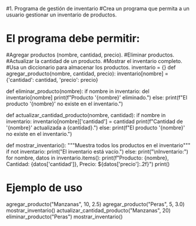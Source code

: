 #1. Programa de gestión de inventario
#Crea un programa que permita a un usuario gestionar un inventario de productos.
# El programa debe permitir:

#Agregar productos (nombre, cantidad, precio).
#Eliminar productos.
#Actualizar la cantidad de un producto.
#Mostrar el inventario completo.
#Usa un diccionario para almacenar los productos.
inventario = {}
def agregar_producto(nombre, cantidad, precio):
    inventario[nombre] = {'cantidad': cantidad, 'precio': precio}


def eliminar_producto(nombre):
    if nombre in inventario:
        del inventario[nombre]
        print(f"Producto '{nombre}' eliminado.")
    else:
        print(f"El producto '{nombre}' no existe en el inventario.")
        
        
def actualizar_cantidad_producto(nombre, cantidad):
    if nombre in inventario:
        inventario[nombre]['cantidad'] = cantidad
        print(f"Cantidad de '{nombre}' actualizada a {cantidad}.")
    else:
        print(f"El producto '{nombre}' no existe en el inventario.")
    

def mostrar_inventario():
    """Muestra todos los productos en el inventario"""
    if not inventario:
        print("El inventario está vacío.")
    else:
        print("\nInventario:")
        for nombre, datos in inventario.items():
            print(f"Producto: {nombre}, Cantidad: {datos['cantidad']}, Precio: ${datos['precio']:.2f}")
    print()

# Ejemplo de uso
agregar_producto("Manzanas", 10, 2.5)
agregar_producto("Peras", 5, 3.0)
mostrar_inventario()
actualizar_cantidad_producto("Manzanas", 20)
eliminar_producto("Peras")
mostrar_inventario()

          
